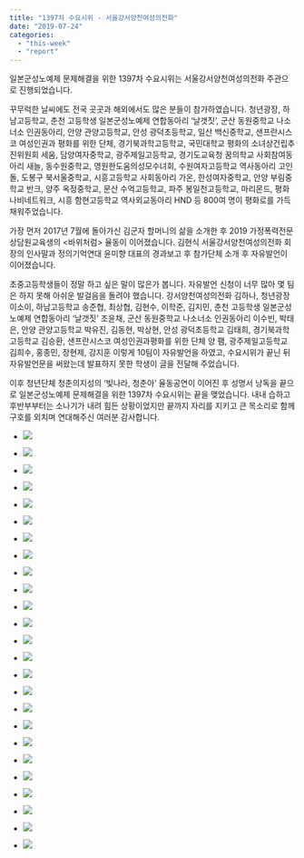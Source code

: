 ```yaml
---
title: "1397차 수요시위 - 서울강서양천여성의전화"
date: "2019-07-24"
categories: 
  - "this-week"
  - "report"
---
```


일본군성노예제 문제해결을 위한 1397차 수요시위는 서울강서양천여성의전화 주관으로 진행되었습니다.

꾸무럭한 날씨에도 전국 곳곳과 해외에서도 많은 분들이 참가하였습니다. 청년광장, 하남고등학교, 춘천 고등학생 일본군성노예제 연합동아리 ‘날갯짓’, 군산 동원중학교 나소너소 인권동아리, 안양 관양고등학교, 안성 광덕초등학교, 일산 백신중학교, 샌프란시스코 여성인권과 평화를 위한 단체, 경기북과학고등학교, 국민대학교 평화의 소녀상건립추진위원회 세움, 담양여자중학교, 광주제일고등학교, 경기도교육청 꿈의학교 사회참여동아리 새늘, 동수원중학교, 영원한도움의성모수녀회, 수원여자고등학교 역사동아리 고인돌, 도봉구 북서울중학교, 시흥고등학교 사회동아리 가온, 한성여자중학교, 안양 부림중학교 반크, 양주 옥정중학교, 문산 수억고등학교, 파주 봉일천고등학교, 마리몬드, 평화나비네트워크, 시흥 함현고등학교 역사외교동아리 HND 등 800여 명이 평화로를 가득 채워주었습니다.

가장 먼저 2017년 7월에 돌아가신 김군자 할머니의 삶을 소개한 후 2019 가정폭력전문상담원교육생의 <바위처럼> 율동이 이어졌습니다. 김현식 서울강서양천여성의전화 회장의 인사말과 정의기억연대 윤미향 대표의 경과보고 후 참가단체 소개 후 자유발언이 이어졌습니다.

초중고등학생들이 정말 하고 싶은 말이 많은가 봅니다. 자유발언 신청이 너무 많아 몇 팀은 하지 못해 아쉬운 발걸음을 돌려야 했습니다. 강서양천여성의전화 김하나, 청년광장 이소이, 하남고등학교 송준협, 최상협, 김현수, 이학준, 김지민, 춘천 고등학생 일본군성노예제 연합동아리 ‘날갯짓’ 조윤채, 군산 동원중학교 나소너소 인권동아리 이수빈, 박태은, 안양 관양고등학교 박유진, 김동현, 박상현, 안성 광덕초등학교 김태희, 경기북과학고등학교 김승환, 샌프란시스코 여성인권과평화를 위한 단체 양 팸, 광주제일고등학교 김희수, 홍종민, 장현제, 강지훈 이렇게 10팀이 자유발언을 하였고, 수요시위가 끝닌 뒤 자유발언문을 써왔는데 발표하지 못한 학생이 글을 전달해 주었습니다.

이후 청년단체 청춘의지성의 ‘빛나라, 청춘아’ 율동공연이 이어진 후 성명서 낭독을 끝으로 일본군성노예제 문제해결을 위한 1397차 수요시위는 끝을 맺었습니다. 내내 습하고 후반부부터는 소나기가 내려 힘든 상황이었지만 끝까지 자리를 지키고 큰 목소리로 함께 구호를 외치며 연대해주신 여러분 감사합니다.

- ![](https://womenandwar.net/kr/wp-content/uploads/2019/07/크기변환IMGP8687-1024x680.jpg)
    
- ![](https://womenandwar.net/kr/wp-content/uploads/2019/07/크기변환IMGP8697-1024x680.jpg)
    
- ![](https://womenandwar.net/kr/wp-content/uploads/2019/07/크기변환IMGP8700-1024x680.jpg)
    
- ![](https://womenandwar.net/kr/wp-content/uploads/2019/07/크기변환IMGP8711-1024x680.jpg)
    
- ![](https://womenandwar.net/kr/wp-content/uploads/2019/07/크기변환IMGP8713-1024x680.jpg)
    
- ![](https://womenandwar.net/kr/wp-content/uploads/2019/07/크기변환IMGP8732-1024x680.jpg)
    
- ![](https://womenandwar.net/kr/wp-content/uploads/2019/07/크기변환IMGP8738-1024x680.jpg)
    
- ![](https://womenandwar.net/kr/wp-content/uploads/2019/07/크기변환IMGP8790-1024x680.jpg)
    
- ![](https://womenandwar.net/kr/wp-content/uploads/2019/07/크기변환IMGP8812-1024x680.jpg)
    
- ![](https://womenandwar.net/kr/wp-content/uploads/2019/07/크기변환IMGP8826-1024x680.jpg)
    
- ![](https://womenandwar.net/kr/wp-content/uploads/2019/07/크기변환IMGP8842-1024x680.jpg)
    
- ![](https://womenandwar.net/kr/wp-content/uploads/2019/07/크기변환IMGP8846-1024x680.jpg)
    
- ![](https://womenandwar.net/kr/wp-content/uploads/2019/07/크기변환IMGP8850-1024x680.jpg)
    
- ![](https://womenandwar.net/kr/wp-content/uploads/2019/07/크기변환IMGP8861-1024x680.jpg)
    
- ![](https://womenandwar.net/kr/wp-content/uploads/2019/07/크기변환IMGP8863-1024x680.jpg)
    
- ![](https://womenandwar.net/kr/wp-content/uploads/2019/07/크기변환IMGP8871-1024x680.jpg)
    
- ![](https://womenandwar.net/kr/wp-content/uploads/2019/07/크기변환IMGP8875-1024x680.jpg)
    
- ![](https://womenandwar.net/kr/wp-content/uploads/2019/07/크기변환IMGP8878-1024x680.jpg)
    
- ![](https://womenandwar.net/kr/wp-content/uploads/2019/07/크기변환IMGP8880-1024x680.jpg)
    
- ![](https://womenandwar.net/kr/wp-content/uploads/2019/07/크기변환IMGP8888-1024x680.jpg)
    
- ![](https://womenandwar.net/kr/wp-content/uploads/2019/07/크기변환IMGP8897-1024x680.jpg)
    
- ![](https://womenandwar.net/kr/wp-content/uploads/2019/07/크기변환IMGP8901-1024x680.jpg)
    
- ![](https://womenandwar.net/kr/wp-content/uploads/2019/07/크기변환IMGP8912-1024x680.jpg)
    
- ![](https://womenandwar.net/kr/wp-content/uploads/2019/07/크기변환IMGP8921-1024x680.jpg)
    
- ![](https://womenandwar.net/kr/wp-content/uploads/2019/07/크기변환S28BW-419072517510-724x1024.jpg)
